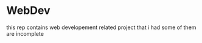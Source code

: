# WebDev

this rep contains web developement related project that i had
some of them are incomplete
